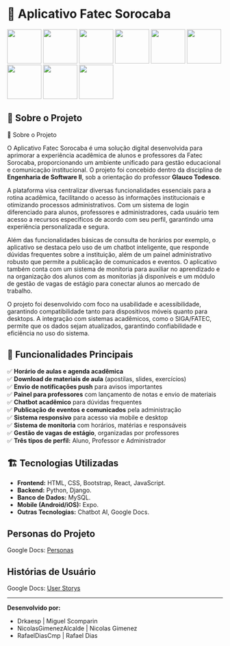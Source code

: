 # 📘 Aplicativo Fatec Sorocaba
<div>
<img src=https://raw.githubusercontent.com/marwin1991/profile-technology-icons/refs/heads/main/icons/python.png width=80 img/>
<img src=https://raw.githubusercontent.com/marwin1991/profile-technology-icons/refs/heads/main/icons/django.png width=80 img/>
<img src=https://raw.githubusercontent.com/marwin1991/profile-technology-icons/refs/heads/main/icons/sqlite.png width=80 img/>
<img src=https://raw.githubusercontent.com/marwin1991/profile-technology-icons/refs/heads/main/icons/visual_studio_code.png width=80 img/>
<img src=https://raw.githubusercontent.com/marwin1991/profile-technology-icons/refs/heads/main/icons/html.png width=80 img/>
<img src=https://raw.githubusercontent.com/marwin1991/profile-technology-icons/refs/heads/main/icons/css.png width=80 img/>
<img src=	https://raw.githubusercontent.com/marwin1991/profile-technology-icons/refs/heads/main/icons/bootstrap.png width=80 img/>
<img src= https://raw.githubusercontent.com/marwin1991/profile-technology-icons/refs/heads/main/icons/react.png width=80 img/>
<img src=https://raw.githubusercontent.com/marwin1991/profile-technology-icons/refs/heads/main/icons/javascript.png width=80 img/>
</div>


## 📌 Sobre o Projeto

📌 Sobre o Projeto

O Aplicativo Fatec Sorocaba é uma solução digital desenvolvida para aprimorar a experiência acadêmica de alunos e professores da Fatec Sorocaba, proporcionando um ambiente unificado para gestão educacional e comunicação institucional. O projeto foi concebido dentro da disciplina de **Engenharia de Software II**, sob a orientação do professor **Glauco Todesco**.

A plataforma visa centralizar diversas funcionalidades essenciais para a rotina acadêmica, facilitando o acesso às informações institucionais e otimizando processos administrativos. Com um sistema de login diferenciado para alunos, professores e administradores, cada usuário tem acesso a recursos específicos de acordo com seu perfil, garantindo uma experiência personalizada e segura.

Além das funcionalidades básicas de consulta de horários por exemplo, o aplicativo se destaca pelo uso de um chatbot inteligente, que responde dúvidas frequentes sobre a instituição, além de um painel administrativo robusto que permite a publicação de comunicados e eventos. O aplicativo também conta com um sistema de monitoria para auxiliar no aprendizado e na organização dos alunos com as monitorias já disponíveis e um módulo de gestão de vagas de estágio para conectar alunos ao mercado de trabalho.

O projeto foi desenvolvido com foco na usabilidade e acessibilidade, garantindo compatibilidade tanto para dispositivos móveis quanto para desktops. A integração com sistemas acadêmicos, como o SIGA/FATEC, permite que os dados sejam atualizados, garantindo confiabilidade e eficiência no uso do sistema.

## 🚀 Funcionalidades Principais

✅ **Horário de aulas e agenda acadêmica**\
✅ **Download de materiais de aula** (apostilas, slides, exercícios)\
✅ **Envio de notificações push** para avisos importantes\
✅ **Painel para professores** com lançamento de notas e envio de materiais\
✅ **Chatbot acadêmico** para dúvidas frequentes\
✅ **Publicação de eventos e comunicados** pela administração\
✅ **Sistema responsivo** para acesso via mobile e desktop\
✅ **Sistema de monitoria** com horários, matérias e responsáveis\
✅ **Gestão de vagas de estágio**, organizadas por professores\
✅ **Três tipos de perfil:** Aluno, Professor e Administrador

## 🏗 Tecnologias Utilizadas

- **Frontend:** HTML, CSS, Bootstrap, React, JavaScript.
- **Backend:** Python, Django.
- **Banco de Dados:** MySQL.
- **Mobile (Android/iOS):** Expo.
- **Outras Tecnologias:** Chatbot AI, Google Docs.

## Personas do Projeto

Google Docs: <a href="https://docs.google.com/document/d/1_01-EpSqdp3gk0NmYZeFwYTBE9Kx08mUzxZCjFpy08Y/edit?tab=t.0">Personas</a>

## Histórias de Usuário
Google Docs: <a href="https://docs.google.com/document/d/1bkVY3gUcs-X3bFMOxpV4GtzXw5YthZisyEnzgDCEGEc/edit?tab=t.1m6hwfl8tffp">User Storys</a>

---

**Desenvolvido por:**
- Drkaesp | Miguel Scomparin
- NicolasGimenezAlcalde | Nicolas Gimenez
- RafaelDiasCmp | Rafael Dias

